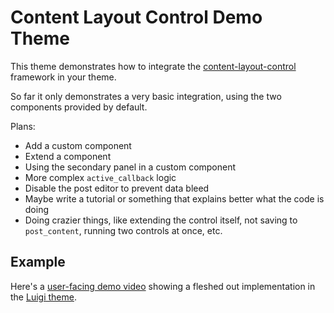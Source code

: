 # Content Layout Control Demo Theme

This theme demonstrates how to integrate the [content-layout-control](https://github.com/NateWr/content-layout-control) framework in your theme.

So far it only demonstrates a very basic integration, using the two components provided by default.

Plans:

- Add a custom component
- Extend a component
- Using the secondary panel in a custom component
- More complex `active_callback` logic
- Disable the post editor to prevent data bleed
- Maybe write a tutorial or something that explains better what the code is doing
- Doing crazier things, like extending the control itself, not saving to `post_content`, running two controls at once, etc.

## Example

Here's a [user-facing demo video](https://www.youtube.com/watch?v=jAEyQHQsDGE) showing a fleshed out implementation in the [Luigi theme](http://themeofthecrop.com/theme/luigi/).
